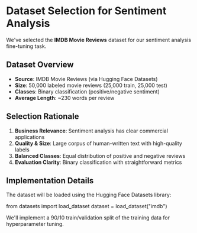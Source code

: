 # Dataset Selection for Sentiment Analysis

We've selected the **IMDB Movie Reviews** dataset for our sentiment analysis fine-tuning task.

## Dataset Overview
- **Source**: IMDB Movie Reviews (via Hugging Face Datasets)
- **Size**: 50,000 labeled movie reviews (25,000 train, 25,000 test)
- **Classes**: Binary classification (positive/negative sentiment)
- **Average Length**: ~230 words per review

## Selection Rationale
1. **Business Relevance**: Sentiment analysis has clear commercial applications
2. **Quality & Size**: Large corpus of human-written text with high-quality labels
3. **Balanced Classes**: Equal distribution of positive and negative reviews
4. **Evaluation Clarity**: Binary classification with straightforward metrics

## Implementation Details
The dataset will be loaded using the Hugging Face Datasets library:

from datasets import load_dataset
dataset = load_dataset("imdb")

We'll implement a 90/10 train/validation split of the training data for hyperparameter tuning.
